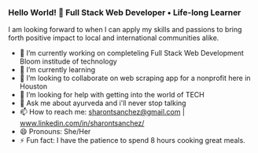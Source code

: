 ### Hello World! 👋 Full Stack Web Developer • Life-long Learner

I am looking forward to when I can apply my skills and passions to bring forth positive impact to local and international communities alike.

- 🔭 I’m currently working on completeling Full Stack Web Development Bloom institude of technology
- 🌱 I’m currently learning 
- 👯 I’m looking to collaborate on web scraping app for a nonprofit here in Houston
- 🤔 I’m looking for help with getting into the world of TECH
- 💬 Ask me about ayurveda and i'll never stop talking
- 📫 How to reach me: sharontsanchez@gmail.com | www.linkedin.com/in/sharontsanchez/
- 😄 Pronouns: She/Her
- ⚡ Fun fact: I have the patience to spend 8 hours cooking great meals.

<!--
**sharontsanchez/sharontsanchez** is a ✨ _special_ ✨ repository because its `README.md` (this file) appears on your GitHub profile.
-->
